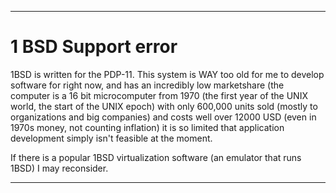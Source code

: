 
***

# 1 BSD Support error

1BSD is written for the PDP-11. This system is WAY too old for me to develop software for right now, and has an incredibly low marketshare (the computer is a 16 bit microcomputer from 1970 (the first year of the UNIX world, the start of the UNIX epoch) with only 600,000 units sold (mostly to organizations and big companies) and costs well over 12000 USD (even in 1970s money, not counting inflation) it is so limited that application development simply isn't feasible at the moment.

If there is a popular 1BSD virtualization software (an emulator that runs 1BSD) I may reconsider.

***
